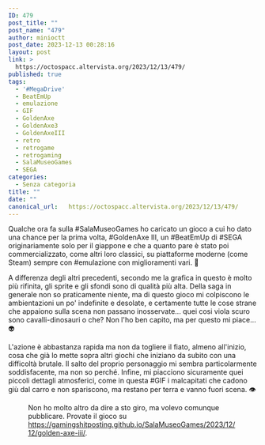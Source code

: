 ```yaml
---
ID: 479
post_title: ""
post_name: "479"
author: minioctt
post_date: 2023-12-13 00:28:16
layout: post
link: >
  https://octospacc.altervista.org/2023/12/13/479/
published: true
tags:
  - '#MegaDrive'
  - BeatEmUp
  - emulazione
  - GIF
  - GoldenAxe
  - GoldenAxe3
  - GoldenAxeIII
  - retro
  - retrogame
  - retrogaming
  - SalaMuseoGames
  - SEGA
categories:
  - Senza categoria
title: ""
date: ""
canonical_url:   https://octospacc.altervista.org/2023/12/13/479/
---
```

<!-- wp:paragraph -->
<p>Qualche ora fa sulla #SalaMuseoGames ho caricato un gioco a cui ho dato una chance per la prima volta, #GoldenAxe III, un #BeatEmUp di #SEGA originariamente solo per il giappone e che a quanto pare è stato poi commercializzato, come altri loro classici, su piattaforme moderne (come Steam) sempre con #emulazione con miglioramenti vari. 👊️</p>
<!-- /wp:paragraph -->

<!-- wp:paragraph -->
<p>A differenza degli altri precedenti, secondo me la grafica in questo è molto più rifinita, gli sprite e gli sfondi sono di qualità più alta. Della saga in generale non so praticamente niente, ma di questo gioco mi colpiscono le ambientazioni un po' indefinite e desolate, e certamente tutte le cose strane che appaiono sulla scena non passano inosservate... quei cosi viola scuro sono cavalli-dinosauri o che? Non l'ho ben capito, ma per questo mi piace... 👽️</p>
<!-- /wp:paragraph -->

<!-- wp:paragraph -->
<p>L'azione è abbastanza rapida ma non da togliere il fiato, almeno all'inizio, cosa che già lo mette sopra altri giochi che iniziano da subito con una difficoltà brutale. Il salto del proprio personaggio mi sembra particolarmente soddisfacente, ma non so perché. Infine, mi piacciono sicuramente quei piccoli dettagli atmosferici, come in questa #GIF i malcapitati che cadono giù dal carro e non spariscono, ma restano per terra e vanno fuori scena. 👁️</p>
<!-- /wp:paragraph -->

<!-- wp:paragraph -->
<p></p>
<!-- /wp:paragraph -->

<!-- wp:image {"id":480,"sizeSlug":"full","linkDestination":"none","className":"large-pixelated"} -->
<figure class="wp-block-image size-full large-pixelated"><img src="{{site.cdnurl}}/assets/uploads/2023/12/GOLDENAXEIII-GM-00004093-00-11-12-2023.gif" alt="" class="wp-image-480"/><figcaption class="wp-element-caption">Non ho molto altro da dire a sto giro, ma volevo comunque pubblicare. Provate il gioco su <a href="https://gamingshitposting.github.io/SalaMuseoGames/2023/12/12/golden-axe-iii/">https://gamingshitposting.github.io/SalaMuseoGames/2023/12/12/golden-axe-iii/</a>.</figcaption></figure>
<!-- /wp:image -->